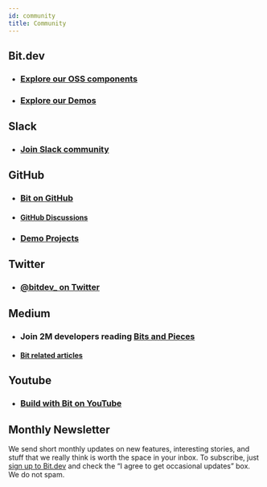 ```yaml
---
id: community
title: Community
---
```


## Bit.dev

- ### [Explore our OSS components](https://bit.dev/teambit/~scopes)
- ### [Explore our Demos](https://bit.dev/learn-bit-react/~scopes)

## Slack

- ### [Join Slack community](https://join.slack.com/t/bit-dev-community/shared_invite/zt-o2tim18y-UzwOCFdTafmFKEqm2tXE4w)

## GitHub

- ### [Bit on GitHub](https://github.com/teambit/bit)

- #### [GitHub Discussions](https://github.com/teambit/bit/discussions)

- ### [Demo Projects](https://github.com/bit-demos)

## Twitter

- ### [@bitdev\_ on Twitter](https://twitter.com/bitdev_)

## Medium

- ### Join 2M developers reading [Bits and Pieces](https://blog.bitsrc.io/)

- #### [Bit related articles](https://blog.bitsrc.io/tagged/bit)

## Youtube

- ### [Build with Bit on YouTube](https://www.youtube.com/channel/UCuNkM3qIO79Q3-VrkcDiXfw)

## Monthly Newsletter

We send short monthly updates on new features, interesting stories, and stuff that we really think is worth the space in your inbox. To subscribe, just [sign up to Bit.dev](https://bit.dev/signup) and check the “I agree to get occasional updates” box. We do not spam.
